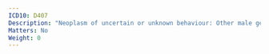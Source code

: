 ```yaml
---
ICD10: D407
Description: "Neoplasm of uncertain or unknown behaviour: Other male genital organs"
Matters: No
Weight: 0
---
```

